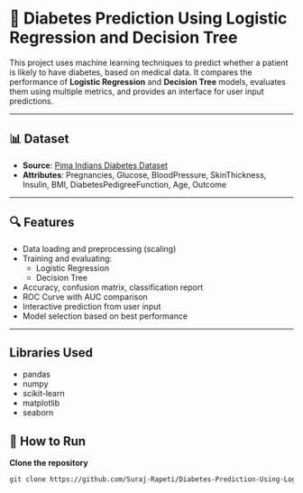 # 🧠 Diabetes Prediction Using Logistic Regression and Decision Tree

This project uses machine learning techniques to predict whether a patient is likely to have diabetes, based on medical data. It compares the performance of **Logistic Regression** and **Decision Tree** models, evaluates them using multiple metrics, and provides an interface for user input predictions.

---

## 📊 Dataset

- **Source**: [Pima Indians Diabetes Dataset](https://raw.githubusercontent.com/plotly/datasets/master/diabetes.csv)
- **Attributes**: Pregnancies, Glucose, BloodPressure, SkinThickness, Insulin, BMI, DiabetesPedigreeFunction, Age, Outcome

---

## 🔍 Features

- Data loading and preprocessing (scaling)
- Training and evaluating:
  - Logistic Regression
  - Decision Tree
- Accuracy, confusion matrix, classification report
- ROC Curve with AUC comparison
- Interactive prediction from user input
- Model selection based on best performance

---

## Libraries Used
- pandas
- numpy
- scikit-learn
- matplotlib
- seaborn

## 🚀 How to Run
 **Clone the repository**  
   ```bash
   git clone https://github.com/Suraj-Rapeti/Diabetes-Prediction-Using-Logistic-Regression-and-Decision-Tree.git


